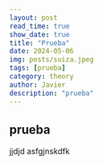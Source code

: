 ```yaml
---
layout: post
read_time: true
show_date: true
title: "Prueba"
date: 2024-05-06
img: posts/suiza.jpeg
tags: [prueba]
category: theory
author: Javier
description: "prueba"
---
```

## prueba
jjdjd
asfgjnskdfk
